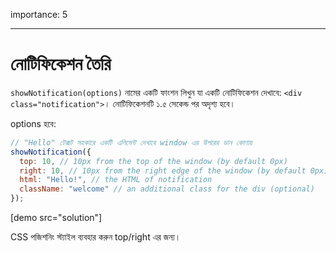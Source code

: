 importance: 5

---

# নোটিফিকেশন তৈরি

`showNotification(options)` নামের একটি ফাংশন লিখুন যা একটি নোটিফিকেশন দেখাবে: `<div class="notification">`। নোটিফিকেশনটি ১.৫ সেকেন্ড পর অদৃশ্য হবে।

options হবে:

```js
// "Hello" টেক্সট সহকারে একটি এলিমেন্ট দেখাবে window এর উপরের ডান কোণায়
showNotification({
  top: 10, // 10px from the top of the window (by default 0px)
  right: 10, // 10px from the right edge of the window (by default 0px)
  html: "Hello!", // the HTML of notification
  className: "welcome" // an additional class for the div (optional)
});
```

[demo src="solution"]


CSS পজিশনিং স্ট্যাইল ব্যবহার করুন top/right এর জন্য।
